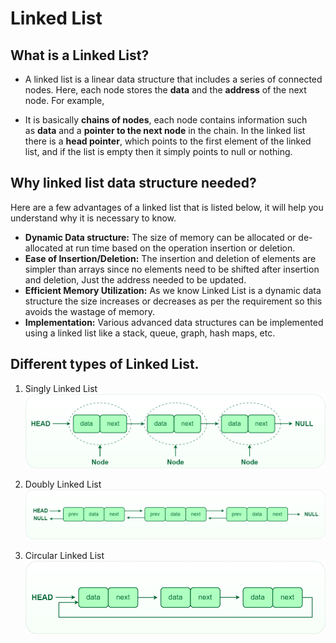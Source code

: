 # Linked List

## What is a Linked List?
- A linked list is a linear data structure that includes a series of connected nodes. Here, each node stores the **data** and the **address** of the next node. For example,

- It is basically **chains of nodes**, each node contains information such as **data** and a **pointer to the next node** in the chain. In the linked list there is a **head pointer**, which points to the first element of the linked list, and if the list is empty then it simply points to null or nothing.

## Why linked list data structure needed?

Here are a few advantages of a linked list that is listed below, it will help you understand why it is necessary to know.

- **Dynamic Data structure:** The size of memory can be allocated or de-allocated at run time based on the operation insertion or deletion.
- **Ease of Insertion/Deletion:** The insertion and deletion of elements are simpler than arrays since no elements need to be shifted after insertion and deletion, Just the address needed to be updated.
- **Efficient Memory Utilization:** As we know Linked List is a dynamic data structure the size increases or decreases as per the requirement so this avoids the wastage of memory. 
- **Implementation:** Various advanced data structures can be implemented using a linked list like a stack, queue, graph, hash maps, etc.

## Different types of Linked List.
1. Singly Linked List
![Singly LinkedList](../../Images/LinkedList.png)

2. Doubly Linked List
![Doubly LinkedList](../../Images/Doublylinkedlist.png)

3. Circular Linked List
![Circular LinkedList](../../Images/Circularlinkedlist.png)
